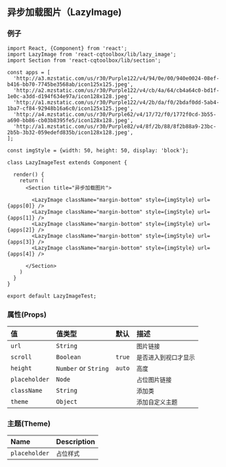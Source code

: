 ## 异步加载图片（LazyImage)

### 例子

```JSX
import React, {Component} from 'react';
import LazyImage from 'react-cqtoolbox/lib/lazy_image';
import Section from 'react-cqtoolbox/lib/section';

const apps = [
  'http://a3.mzstatic.com/us/r30/Purple122/v4/94/0e/00/940e0024-08ef-b416-bb70-7745be3568ab/icon125x125.jpeg',
  'http://a2.mzstatic.com/us/r30/Purple122/v4/cb/4a/64/cb4a64c0-bd1f-1e0c-a3dd-d194f634e97a/icon128x128.jpeg',
  'http://a1.mzstatic.com/us/r30/Purple122/v4/2b/da/f0/2bdaf0dd-5ab4-1ba7-cf84-92948b16a6c0/icon125x125.jpeg',
  'http://a4.mzstatic.com/us/r30/Purple62/v4/17/72/f0/1772f0cd-3b55-a690-bb86-cb03b8395fe5/icon128x128.jpeg',
  'http://a1.mzstatic.com/us/r30/Purple82/v4/8f/2b/88/8f2b88a9-23bc-2b5b-3b32-059edefd835b/icon128x128.jpeg',
];

const imgStyle = {width: 50, height: 50, display: 'block'};

class LazyImageTest extends Component {

  render() {
    return (
      <Section title="异步加载图片">

        <LazyImage className="margin-bottom" style={imgStyle} url={apps[0]} />
        <LazyImage className="margin-bottom" style={imgStyle} url={apps[1]} />
        <LazyImage className="margin-bottom" style={imgStyle} url={apps[2]} />
        <LazyImage className="margin-bottom" style={imgStyle} url={apps[3]} />
        <LazyImage className="margin-bottom" style={imgStyle} url={apps[4]} />

      </Section>
    )
  }
}

export default LazyImageTest;
```

### 属性(Props)

值             | 值类型                  | 默认     | 描述
:------------ | :------------------- | :----- | :-----------
`url`         | `String`             |        | `图片链接`
`scroll`      | `Boolean`            | `true` | `是否进入到视口才显示`
`height`      | `Number` or `String` | `auto` | `高度`
`placeholder` | `Node`               |        | `占位图片链接`
`className`   | `String`             |        | `添加类`
`theme`       | `Object`             |        | `添加自定义主题`

### 主题(Theme)

Name          | Description
:------------ | :----------
`placeholder` | `占位样式`
